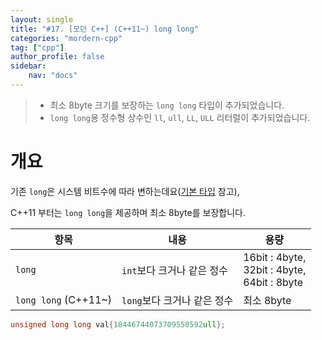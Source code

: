 ```yaml
---
layout: single
title: "#17. [모던 C++] (C++11~) long long"
categories: "mordern-cpp"
tag: ["cpp"]
author_profile: false
sidebar: 
    nav: "docs"
---
```


> * 최소 8byte 크기를 보장하는 `long long` 타입이 추가되었습니다.
> *  `long long`용 정수형 상수인 `ll`, `ull`, `LL`, `ULL` 리터럴이 추가되었습니다.

# 개요

기존 `long`은 시스템 비트수에 따라 변하는데요([기본 타입](https://tango1202.github.io/classic-cpp-guide/classic-cpp-guide-type/) 참고), 

C++11 부터는 `long long`을 제공하며 최소 8byte를 보장합니다.

|항목|내용|용량|
|--|--|--|
|`long`|`int`보다 크거나 같은 정수|16bit : 4byte,<br/>32bit : 4byte,<br/>64bit : 8byte|
|`long long` (C++11~)|`long`보다 크거나 같은 정수|최소 8byte|

```cpp
unsigned long long val{18446744073709550592ull}; 
```